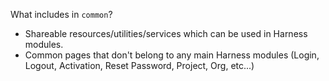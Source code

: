 What includes in `common`?

- Shareable resources/utilities/services which can be used in Harness modules.
- Common pages that don't belong to any main Harness modules (Login, Logout, Activation, Reset Password, Project, Org, etc...)
